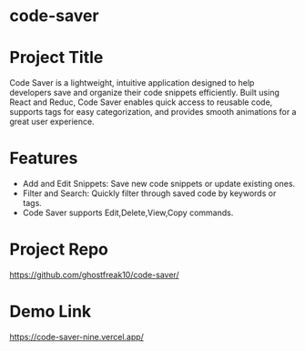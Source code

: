 # code-saver
 
# Project Title

Code Saver is a lightweight, intuitive application designed to help developers save and organize their code snippets efficiently. Built using React and Reduc, Code Saver enables quick access to reusable code, supports tags for easy categorization, and provides smooth animations for a great user experience.

# Features
- Add and Edit Snippets: Save new code snippets or update existing ones.
- Filter and Search: Quickly filter through saved code by keywords or tags.
- Code Saver supports Edit,Delete,View,Copy commands.

# Project Repo
https://github.com/ghostfreak10/code-saver/

# Demo Link
https://code-saver-nine.vercel.app/

